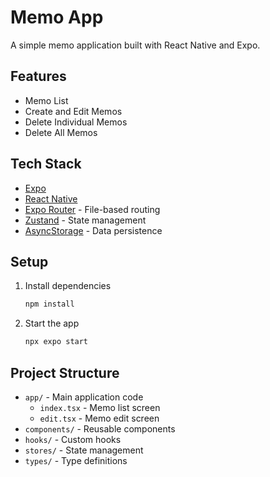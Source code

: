 # Memo App

A simple memo application built with React Native and Expo.

## Features

- Memo List
- Create and Edit Memos
- Delete Individual Memos
- Delete All Memos

## Tech Stack

- [Expo](https://expo.dev)
- [React Native](https://reactnative.dev)
- [Expo Router](https://docs.expo.dev/router/introduction) - File-based routing
- [Zustand](https://zustand-demo.pmnd.rs) - State management
- [AsyncStorage](https://react-native-async-storage.github.io/async-storage/) - Data persistence

## Setup

1. Install dependencies

   ```bash
   npm install
   ```

2. Start the app

   ```bash
   npx expo start
   ```

## Project Structure

- `app/` - Main application code
  - `index.tsx` - Memo list screen
  - `edit.tsx` - Memo edit screen
- `components/` - Reusable components
- `hooks/` - Custom hooks
- `stores/` - State management
- `types/` - Type definitions
